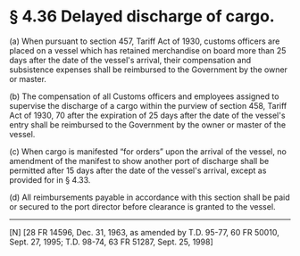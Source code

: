 # § 4.36   Delayed discharge of cargo.

(a) When pursuant to section 457, Tariff Act of 1930, customs officers are placed on a vessel which has retained merchandise on board more than 25 days after the date of the vessel's arrival, their compensation and subsistence expenses shall be reimbursed to the Government by the owner or master.


(b) The compensation of all Customs officers and employees assigned to supervise the discharge of a cargo within the purview of section 458, Tariff Act of 1930, 
70 after the expiration of 25 days after the date of the vessel's entry shall be reimbursed to the Government by the owner or master of the vessel.


(c) When cargo is manifested “for orders” upon the arrival of the vessel, no amendment of the manifest to show another port of discharge shall be permitted after 15 days after the date of the vessel's arrival, except as provided for in § 4.33.


(d) All reimbursements payable in accordance with this section shall be paid or secured to the port director before clearance is granted to the vessel.



---

[N] [28 FR 14596, Dec. 31, 1963, as amended by T.D. 95-77, 60 FR 50010, Sept. 27, 1995; T.D. 98-74, 63 FR 51287, Sept. 25, 1998]




